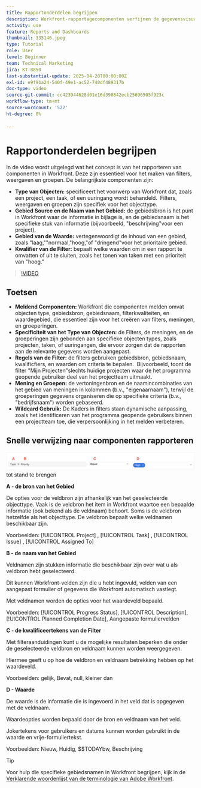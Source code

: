 ```yaml
---
title: Rapportonderdelen begrijpen
description: Workfront-rapportagecomponenten verfijnen de gegevensvisualisatie met op objecten gebaseerde filters, dynamische weergaven, gestructureerde groeperingen en jokertekenfunctionaliteit voor op maat gemaakte inzichten.
activity: use
feature: Reports and Dashboards
thumbnail: 335146.jpeg
type: Tutorial
role: User
level: Beginner
team: Technical Marketing
jira: KT-8850
last-substantial-update: 2025-04-28T00:00:00Z
exl-id: e9f9ba24-540f-49e1-ac52-740df489317b
doc-type: video
source-git-commit: cc423944628d01e16d390842ecb25696505f923c
workflow-type: tm+mt
source-wordcount: '522'
ht-degree: 0%

---
```


# Rapportonderdelen begrijpen

In de video wordt uitgelegd wat het concept is van het rapporteren van componenten in Workfront. Deze zijn essentieel voor het maken van filters, weergaven en groepen. De belangrijkste componenten zijn:

* **Type van Objecten:** specificeert het voorwerp van Workfront dat, zoals een project, een taak, of een uuringang wordt behandeld. &#x200B; Filters, weergaven en groepen zijn specifiek voor het objecttype. &#x200B;
* **Gebied Source en de Naam van het Gebied:** de gebiedsbron is het punt in Workfront waar de informatie in bijlage is, en de gebiedsnaam is het specifieke stuk van informatie (bijvoorbeeld, &quot;beschrijving&quot;voor een project). &#x200B;
* **Gebied van de Waarde:** vertegenwoordigt de inhoud van een gebied, zoals &quot;laag,&quot;&quot;normaal,&quot;hoog,&quot;of &quot;dringend&quot;voor het prioritaire gebied. &#x200B;
* **Kwalifier van de Filter:** bepaalt welke waarden om in een rapport te omvatten of uit te sluiten, zoals het tonen van taken met een prioriteit van &quot;hoog.&quot;&#x200B;


>[!VIDEO](https://video.tv.adobe.com/v/3447027/?captions=dut&quality=12&learn=on&enablevpops=0)

## Toetsen

* **Meldend Componenten:** Workfront die componenten melden omvat objecten type, gebiedsbron, gebiedsnaam, filterkwaliteiten, en waardegebied, die essentieel zijn voor het creëren van filters, meningen, en groeperingen. &#x200B;
* **Specificiteit van het Type van Objecten:** de Filters, de meningen, en de groeperingen zijn gebonden aan specifieke objecten types, zoals projecten, taken, of uuringangen, die ervoor zorgen dat de rapporten aan de relevante gegevens worden aangepast. &#x200B;
* **Regels van de Filter:** de filters gebruiken gebiedsbron, gebiedsnaam, kwalificfiers, en waarden om criteria te bepalen. &#x200B; Bijvoorbeeld, toont de filter &quot;Mijn Projecten&quot;slechts huidige projecten waar de het programma geopende gebruiker deel van het projectteam uitmaakt. &#x200B;
* **Mening en Groepen:** de vertoningenbron en de naamincombinaties van het gebied van meningen in kolommen (b.v., &quot;eigenaarnaam&quot;), terwijl de groeperingen gegevens organiseren die op specifieke criteria (b.v., &quot;bedrijfsnaam&quot;) worden gebaseerd. &#x200B;
* **Wildcard Gebruik:** De Kaders in filters staan dynamische aanpassing, zoals het identificeren van het programma geopende gebruikers binnen een projectteam toe, die verpersoonlijking in het melden verbeteren. &#x200B;

## Snelle verwijzing naar componenten rapporteren

![&#x200B; een beeld van het scherm om een filter &#x200B;](assets/reporting-components-1.png) tot stand te brengen

**A - de bron van het Gebied**

De opties voor de veldbron zijn afhankelijk van het geselecteerde objecttype. Vaak is de veldbron het item in Workfront waartoe een bepaalde informatie (ook bekend als de veldnaam) behoort. Soms is de veldbron hetzelfde als het objecttype.
De veldbron bepaalt welke veldnamen beschikbaar zijn.

Voorbeelden: [!UICONTROL Project] , [!UICONTROL Task] , [!UICONTROL Issue] , [!UICONTROL Assigned To]

**B - de naam van het Gebied**

Veldnamen zijn stukken informatie die beschikbaar zijn over wat u als veldbron hebt geselecteerd.

Dit kunnen Workfront-velden zijn die u hebt ingevuld, velden van een aangepast formulier of gegevens die Workfront automatisch vastlegt.

Met veldnamen worden de opties voor het waardeveld bepaald.

Voorbeelden: [!UICONTROL Progress Status], [!UICONTROL Description], [!UICONTROL Planned Completion Date], Aangepaste formuliervelden

**C - de kwalificeertekens van de Filter**

Met filteraanduidingen kunt u de mogelijke resultaten beperken die onder de geselecteerde veldbron en veldnaam kunnen worden weergegeven.

Hiermee geeft u op hoe de veldbron en veldnaam betrekking hebben op het waardeveld.

Voorbeelden: gelijk, Bevat, null, kleiner dan

**D - Waarde**

De waarde is de informatie die is ingevoerd in het veld dat is opgegeven met de veldnaam.

Waardeopties worden bepaald door de bron en veldnaam van het veld.

Jokertekens voor gebruikers en datums kunnen worden gebruikt in de waarde en vrije-formuliertekst.

Voorbeelden: Nieuw, Huidig, $$TODAYbw, Beschrijving

>[!TIP]
>
>Voor hulp die specifieke gebiedsnamen in Workfront begrijpen, kijk in de [&#x200B; Verklarende woordenlijst van de terminologie van Adobe Workfront &#x200B;](https://experienceleague.adobe.com/docs/workfront/using/basics/workfront-terminology-glossary.html?lang=nl-NL).

